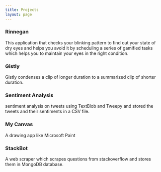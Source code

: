 ```yaml
---
title: Projects
layout: page
---
```


### Rinnegan
This application that checks your blinking pattern to find out your state of dry eyes and helps you avoid it by scheduling a series of gamified tasks which helps you to maintain your eyes in the right condition.

### Gistly
Gistly condenses a clip of longer duration to a summarized clip of shorter duration.

### Sentiment Analysis
sentiment analysis on tweets using TextBlob and Tweepy and stored the tweets and their sentiments in a CSV file.

### My Canvas
A drawing app like Microsoft Paint

### StackBot
A web scraper which scrapes questions from stackoverflow and stores them in MongoDB database.
